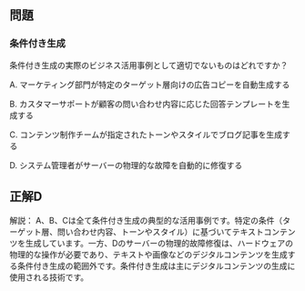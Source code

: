## 問題
### 条件付き生成
条件付き生成の実際のビジネス活用事例として適切でないものはどれですか？

A. マーケティング部門が特定のターゲット層向けの広告コピーを自動生成する

B. カスタマーサポートが顧客の問い合わせ内容に応じた回答テンプレートを生成する

C. コンテンツ制作チームが指定されたトーンやスタイルでブログ記事を生成する

D. システム管理者がサーバーの物理的な故障を自動的に修復する

## 正解D

解説：
A、B、Cは全て条件付き生成の典型的な活用事例です。特定の条件（ターゲット層、問い合わせ内容、トーンやスタイル）に基づいてテキストコンテンツを生成しています。一方、Dのサーバーの物理的故障修復は、ハードウェアの物理的な操作が必要であり、テキストや画像などのデジタルコンテンツを生成する条件付き生成の範囲外です。条件付き生成は主にデジタルコンテンツの生成に使用される技術です。 